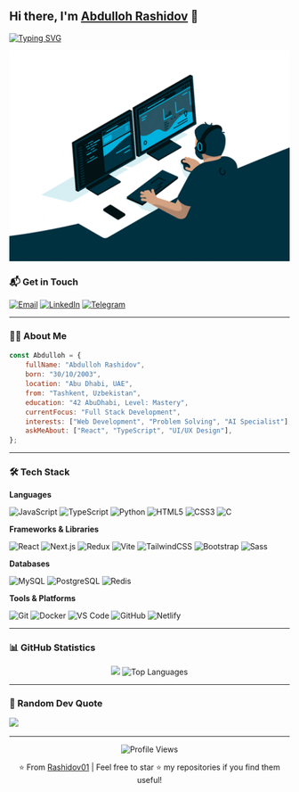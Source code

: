 ## Hi there, I'm <a href="https://portfolio-page-abdulloh.netlify.app" target="_blank">Abdulloh Rashidov</a> 👋

[![Typing SVG](https://readme-typing-svg.herokuapp.com?font=Fira+Code&size=22&pause=1000&color=70A5FD&width=600&lines=Full+Stack+Developer;42+AbuDhabi+Graduate;Always+Learning+New+Things)](https://git.io/typing-svg)

<p align="center">
  <img src="https://raw.githubusercontent.com/Rashidov01/Rashidov01/main/developer.gif" alt="Coding" width="550"/>
</p>

### 📬 Get in Touch

<a href="mailto:rashidovdeveloper@gmail.com"><img src="https://img.shields.io/badge/Email-D14836?style=for-the-badge&logo=gmail&logoColor=white" alt="Email"></a>
<a href="https://www.linkedin.com/in/abdullohrashidov" target="_blank"><img src="https://img.shields.io/badge/LinkedIn-0077B5?style=for-the-badge&logo=linkedin&logoColor=white" alt="LinkedIn"></a>
<a href="https://t.me/Rashidov_571" target="_blank"><img src="https://img.shields.io/badge/Telegram-2CA5E0?style=for-the-badge&logo=telegram&logoColor=white" alt="Telegram"></a>

---

### 👨‍💻 About Me

```javascript
const Abdulloh = {
    fullName: "Abdulloh Rashidov",
    born: "30/10/2003",
    location: "Abu Dhabi, UAE",
    from: "Tashkent, Uzbekistan",
    education: "42 AbuDhabi, Level: Mastery",
    currentFocus: "Full Stack Development",
    interests: ["Web Development", "Problem Solving", "AI Specialist"],
    askMeAbout: ["React", "TypeScript", "UI/UX Design"],
};
```

---

### 🛠️ Tech Stack

**Languages**

![JavaScript](https://img.shields.io/badge/JavaScript-F7DF1E?style=for-the-badge&logo=javascript&logoColor=black)
![TypeScript](https://img.shields.io/badge/TypeScript-3178C6?style=for-the-badge&logo=typescript&logoColor=white)
![Python](https://img.shields.io/badge/Python-3776AB?style=for-the-badge&logo=python&logoColor=white)
![HTML5](https://img.shields.io/badge/HTML5-E34F26?style=for-the-badge&logo=html5&logoColor=white)
![CSS3](https://img.shields.io/badge/CSS3-1572B6?style=for-the-badge&logo=css3&logoColor=white)
![C](https://img.shields.io/badge/C-00599C?style=for-the-badge&logo=c&logoColor=white)

**Frameworks & Libraries**

![React](https://img.shields.io/badge/React-20232A?style=for-the-badge&logo=react&logoColor=61DAFB)
![Next.js](https://img.shields.io/badge/Next.js-000000?style=for-the-badge&logo=next.js&logoColor=white)
![Redux](https://img.shields.io/badge/Redux-764ABC?style=for-the-badge&logo=redux&logoColor=white)
![Vite](https://img.shields.io/badge/Vite-646CFF?style=for-the-badge&logo=vite&logoColor=white)
![TailwindCSS](https://img.shields.io/badge/Tailwind_CSS-38B2AC?style=for-the-badge&logo=tailwind-css&logoColor=white)
![Bootstrap](https://img.shields.io/badge/Bootstrap-7952B3?style=for-the-badge&logo=bootstrap&logoColor=white)
![Sass](https://img.shields.io/badge/Sass-CC6699?style=for-the-badge&logo=sass&logoColor=white)

**Databases**

![MySQL](https://img.shields.io/badge/MySQL-4479A1?style=for-the-badge&logo=mysql&logoColor=white)
![PostgreSQL](https://img.shields.io/badge/PostgreSQL-336791?style=for-the-badge&logo=postgresql&logoColor=white)
![Redis](https://img.shields.io/badge/Redis-DC382D?style=for-the-badge&logo=redis&logoColor=white)

**Tools & Platforms**

![Git](https://img.shields.io/badge/Git-F05032?style=for-the-badge&logo=git&logoColor=white)
![Docker](https://img.shields.io/badge/Docker-2496ED?style=for-the-badge&logo=docker&logoColor=white)
![VS Code](https://img.shields.io/badge/VS_Code-007ACC?style=for-the-badge&logo=visual-studio-code&logoColor=white)
![GitHub](https://img.shields.io/badge/GitHub-181717?style=for-the-badge&logo=github&logoColor=white)
![Netlify](https://img.shields.io/badge/Netlify-00C7B7?style=for-the-badge&logo=netlify&logoColor=white)

---

### 📊 GitHub Statistics

<p align="center">
  <img height="180em" src="[![GitHub Streak](https://streak-stats.demolab.com?user=Rashidov01&theme=one-dark-pro&hide_border=true&mode=weekly)](https://git.io/streak-stats)" />
  <img height="180em" src="https://github-readme-stats.vercel.app/api/top-langs/?username=Rashidov01&layout=compact&theme=tokyonight&hide_border=true&langs_count=8&card_width=400" alt="Top Languages" />
</p>

---


### 💭 Random Dev Quote

![](https://quotes-github-readme.vercel.app/api?type=horizontal&theme=tokyonight)

---

<p align="center">
  <img src="https://komarev.com/ghpvc/?username=Rashidov01&color=blueviolet&style=flat-square&label=Profile+Views" alt="Profile Views" />
</p>

<p align="center">
  ⭐️ From <a href="https://github.com/Rashidov01">Rashidov01</a> | Feel free to star ⭐ my repositories if you find them useful!
</p>

